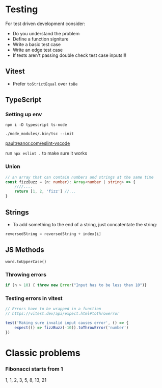 # Testing 
For test driven development consider:
- Do you understand the problem
- Define a function signiture
- Write a basic test case
- Write an edge test case 
- If tests aren't passing double check test case inputs!!!

## Vitest 
- Prefer `toStrictEqual` over `toBe`

## TypeScript

### Setting up env 

`npm i -D typescript ts-node`

`./node_modules/.bin/tsc --init`

[paultreanor.com/eslint-vscode](https://paultreanor.com/eslint-vscode)

run `npx eslint .` to make sure it works 

### Union
```ts
// an array that can contain numbers and strings at the same time
const fizzBuzz = (n: number): Array<number | string> => {
    ////....
    return [1, 2, 'fizz'] //...
}

```

## Strings 

- To add something to the end of a string, just concatentate the string:

```js
reversedString = reversedString + index[i]
```

## JS Methods

`word.toUpperCase()`

### Throwing errors
```ts
if (n > 10) { throw new Error("Input has to be less than 10")}
```

### Testing errors in vitest
```ts
// Errors have to be wrapped in a function
// https://vitest.dev/api/expect.html#tothrowerror

test('Making sure invalid input causes error', () => {
    expect(() => fizzBuzz(-10)).toThrowError('number')
})
```

# Classic problems 
### Fibonacci starts from 1
1, 1, 2, 3, 5, 8, 13, 21